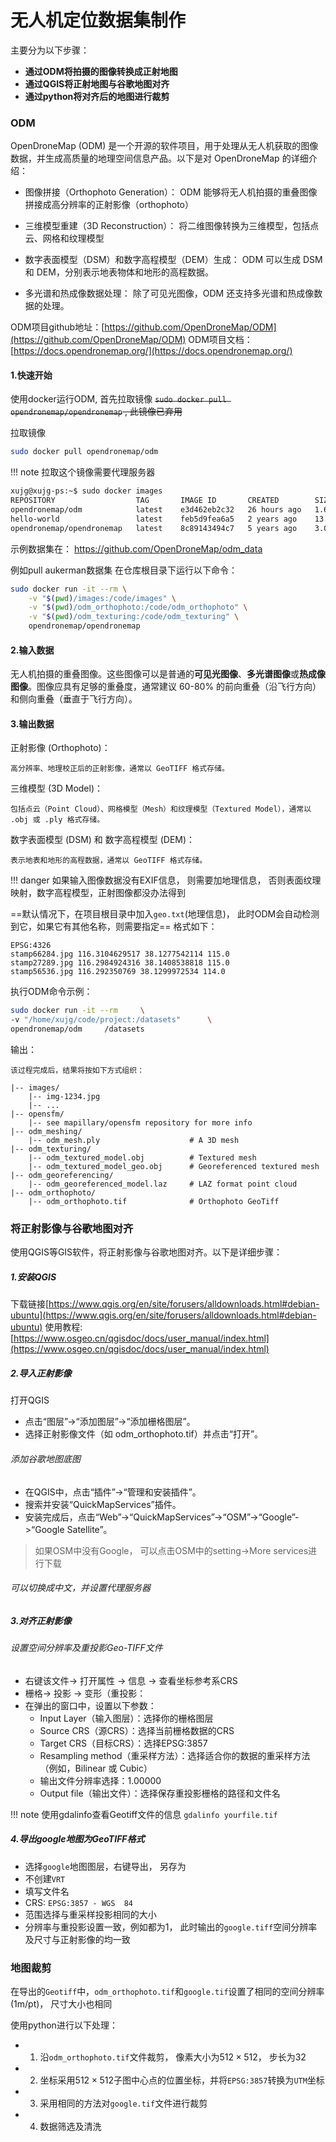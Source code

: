 # 无人机定位数据集制作

主要分为以下步骤：
* **通过ODM将拍摄的图像转换成正射地图**
* **通过QGIS将正射地图与谷歌地图对齐**
* **通过python将对齐后的地图进行裁剪**
### ODM
OpenDroneMap (ODM) 是一个开源的软件项目，用于处理从无人机获取的图像数据，并生成高质量的地理空间信息产品。以下是对 OpenDroneMap 的详细介绍：
* 图像拼接（Orthophoto Generation）：
        ODM 能够将无人机拍摄的重叠图像拼接成高分辨率的正射影像（orthophoto）

* 三维模型重建（3D Reconstruction）：
        将二维图像转换为三维模型，包括点云、网格和纹理模型

* 数字表面模型（DSM）和数字高程模型（DEM）生成：
        ODM 可以生成 DSM 和 DEM，分别表示地表物体和地形的高程数据。

* 多光谱和热成像数据处理：
        除了可见光图像，ODM 还支持多光谱和热成像数据的处理。

ODM项目github地址：[https://github.com/OpenDroneMap/ODM](https://github.com/OpenDroneMap/ODM)
ODM项目文档：[https://docs.opendronemap.org/](https://docs.opendronemap.org/)


#### 1.快速开始

使用docker运行ODM, 首先拉取镜像
~~`sudo docker pull opendronemap/opendronemap` , 此镜像已弃用~~

拉取镜像
```bash
sudo docker pull opendronemap/odm
```
!!! note
    拉取这个镜像需要代理服务器



```bash
xujg@xujg-ps:~$ sudo docker images
REPOSITORY                  TAG       IMAGE ID       CREATED        SIZE
opendronemap/odm            latest    e3d462eb2c32   26 hours ago   1.61GB
hello-world                 latest    feb5d9fea6a5   2 years ago    13.3kB
opendronemap/opendronemap   latest    8c89143494c7   5 years ago    3.04GB

```
示例数据集在： [ https://github.com/OpenDroneMap/odm_data ]( https://github.com/OpenDroneMap/odm_data )

例如pull aukerman数据集
在仓库根目录下运行以下命令：
```bash
sudo docker run -it --rm \
    -v "$(pwd)/images:/code/images" \
    -v "$(pwd)/odm_orthophoto:/code/odm_orthophoto" \
    -v "$(pwd)/odm_texturing:/code/odm_texturing" \
    opendronemap/opendronemap
```
#### 2.输入数据
无人机拍摄的重叠图像。这些图像可以是普通的**可见光图像**、**多光谱图像**或**热成像图像**。图像应具有足够的重叠度，通常建议 60-80% 的前向重叠（沿飞行方向）和侧向重叠（垂直于飞行方向）。
#### 3.输出数据
正射影像 (Orthophoto)：

    高分辨率、地理校正后的正射影像，通常以 GeoTIFF 格式存储。

三维模型 (3D Model)：

    包括点云（Point Cloud）、网格模型（Mesh）和纹理模型（Textured Model），通常以 .obj 或 .ply 格式存储。

数字表面模型 (DSM) 和 数字高程模型 (DEM)：

    表示地表和地形的高程数据，通常以 GeoTIFF 格式存储。

!!! danger
    如果输入图像数据没有EXIF信息， 则需要加地理信息， 否则表面纹理映射，数字高程模型，正射图像都没办法得到


==默认情况下，在项目根目录中加入`geo.txt`(地理信息)， 此时ODM会自动检测到它，如果它有其他名称，则需要指定==
格式如下：
```text
EPSG:4326
stamp66284.jpg 116.3104629517 38.1277542114 115.0
stamp27289.jpg 116.2984924316 38.1408538818 115.0
stamp56536.jpg 116.292350769 38.1299972534 114.0
```

执行ODM命令示例：
```bash
sudo docker run -it --rm     \
-v "/home/xujg/code/project:/datasets"      \
opendronemap/odm     /datasets
```

输出：
```text
该过程完成后，结果将按如下方式组织：

|-- images/
    |-- img-1234.jpg
    |-- ...
|-- opensfm/
    |-- see mapillary/opensfm repository for more info
|-- odm_meshing/
    |-- odm_mesh.ply                    # A 3D mesh
|-- odm_texturing/
    |-- odm_textured_model.obj          # Textured mesh
    |-- odm_textured_model_geo.obj      # Georeferenced textured mesh
|-- odm_georeferencing/
    |-- odm_georeferenced_model.laz     # LAZ format point cloud
|-- odm_orthophoto/
    |-- odm_orthophoto.tif              # Orthophoto GeoTiff
```


### 将正射影像与谷歌地图对齐
使用QGIS等GIS软件，将正射影像与谷歌地图对齐。以下是详细步骤：

##### 1.安装QGIS
下载链接[https://www.qgis.org/en/site/forusers/alldownloads.html#debian-ubuntu](https://www.qgis.org/en/site/forusers/alldownloads.html#debian-ubuntu)
使用教程: [https://www.osgeo.cn/qgisdoc/docs/user_manual/index.html](https://www.osgeo.cn/qgisdoc/docs/user_manual/index.html)
##### 2.导入正射影像
打开QGIS

* 点击“图层”->“添加图层”->“添加栅格图层”。
* 选择正射影像文件（如 odm_orthophoto.tif）并点击“打开”。

###### 添加谷歌地图底图

* 在QGIS中，点击“插件”->“管理和安装插件”。
* 搜索并安装“QuickMapServices”插件。
* 安装完成后，点击“Web”->“QuickMapServices”->“OSM”->“Google”->“Google Satellite”。

>如果OSM中没有Google， 可以点击OSM中的setting->More services进行下载

###### 可以切换成中文，并设置代理服务器
##### 3.对齐正射影像

###### 设置空间分辨率及重投影Geo-TIFF文件

* 右键该文件-> 打开属性 -> 信息 -> 查看坐标参考系CRS 
* 栅格-> 投影 -> 变形（重投影：
* 在弹出的窗口中，设置以下参数：
    * Input Layer（输入图层）：选择你的栅格图层
    * Source CRS（源CRS）：选择当前栅格数据的CRS
    * Target CRS（目标CRS）：选择EPSG:3857
    * Resampling method（重采样方法）：选择适合你的数据的重采样方法（例如，Bilinear 或 Cubic）
    * 输出文件分辨率选择：1.00000
    * Output file（输出文件）：选择保存重投影栅格的路径和文件名


!!! note 
    使用gdalinfo查看Geotiff文件的信息 `gdalinfo yourfile.tif`
##### 4.导出google地图为GeoTIFF格式

* 选择`google`地图图层，右键导出， 另存为
* 不创建`VRT`
* 填写文件名
* CRS: `EPSG:3857 - WGS  84`
* 范围选择与重采样投影相同的大小
* 分辨率与重投影设置一致，例如都为1， 此时输出的`google.tiff`空间分辨率及尺寸与正射影像的均一致



### 地图裁剪

在导出的`Geotiff`中，`odm_orthophoto.tif`和`google.tif`设置了相同的空间分辨率(1m/pt)， 尺寸大小也相同

使用python进行以下处理：
* 1. 沿`odm_orthophoto.tif`文件裁剪， 像素大小为$512\times512$， 步长为32
* 2. 坐标采用$512\times512$子图中心点的位置坐标，并将`EPSG:3857`转换为`UTM`坐标
* 3. 采用相同的方法对`google.tif`文件进行裁剪
* 4. 数据筛选及清洗